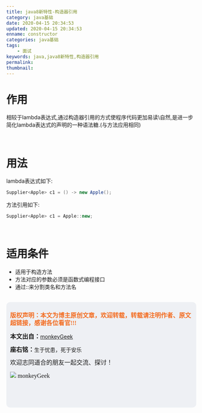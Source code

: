 ```yaml
---
title: java8新特性-构造器引用
category: java基础
date: 2020-04-15 20:34:53
updated: 2020-04-15 20:34:53
enname: constructor
categories: java基础
tags:
	- 面试
keywords: java,java8新特性,构造器引用
permalink:
thumbnail:
---
```


# 作用

相较于lambda表达式,通过构造器引用的方式使程序代码更加易读\自然,是进一步简化lambda表达式的声明的一种语法糖.(与方法应用相同)

<!--more-->

</br>

# 用法

lambda表达式如下:

```java
Supplier<Apple> c1 = () -> new Apple();
```

方法引用如下:

```java
Supplier<Apple> c1 = Apple::new;
```



</br>

# 适用条件

- 适用于构造方法
- 方法对应的参数必须是函数式编程接口
- 通过::来分割类名和方法名



</br>

<script>
var _hmt = _hmt || [];
(function() {
  var hm = document.createElement("script");
  hm.src = "https://hm.baidu.com/hm.js?2f798e6b269c8a40f12bef25d7f1876d";
  var s = document.getElementsByTagName("script")[0]; 
  s.parentNode.insertBefore(hm, s);
})();
</script>

<div style="height:260px; background-color:rgb(238,240,244); padding:10px;border-radius:10px;">
    <p style="color:#f36c21;font:bold 16px/20px 'kaiTi';">
      版权声明：本文为博主原创文章，欢迎转载，转载请注明作者、原文超链接，感谢各位看官!!!
    </p>
    <p>
      <span style="font:bold 16px/20px 'kaiTi';">本文出自：</span><a href="https://monkeyGeek369.github.io">monkeyGeek</a> 
    </p>
    <p>
      <span style="font:bold 16px/20px 'kaiTi';">座右铭：</span><span>生于忧患，死于安乐</span> 
    </p>
    <p>
      <span style="font:16px/20px 'kaiTi';">欢迎志同道合的朋友一起交流、探讨！</span> 
    </p>
    <img style="height:auto; width:auto;flot:left;" src="../../../../image/monkey64.png" /><span style="font:16px/20px 'kaiTi';flot:left;">   monkeyGeek</span>


